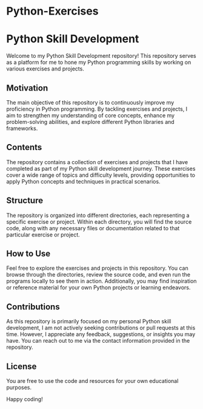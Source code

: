 # Python-Exercises

# Python Skill Development
  Welcome to my Python Skill Development repository! This repository serves as a platform for me 
  to hone my Python programming skills by working on various exercises and projects.

## Motivation
  The main objective of this repository is to continuously improve my proficiency in Python programming. 
  By tackling exercises and projects, I aim to strengthen my understanding of core concepts, enhance my problem-solving abilities, 
  and explore different Python libraries and frameworks.

## Contents
  The repository contains a collection of exercises and projects that I have completed as part of my Python skill development journey. 
  These exercises cover a wide range of topics and difficulty levels, providing opportunities to 
  apply Python concepts and techniques in practical scenarios.

## Structure
  The repository is organized into different directories, each representing a specific exercise or project. 
  Within each directory, you will find the source code, along with any necessary files or documentation 
  related to that particular exercise or project.

## How to Use
  Feel free to explore the exercises and projects in this repository. 
  You can browse through the directories, review the source code, and even run the programs locally to see them in action. 
  Additionally, you may find inspiration or reference material for your own Python projects or learning endeavors.

## Contributions
  As this repository is primarily focused on my personal Python skill development, I am not actively seeking contributions or pull requests at this time. 
  However, I appreciate any feedback, suggestions, or insights you may have. You can reach out to me via the contact information provided in the repository.

## License
  You are free to use the code and resources for your own educational purposes.

Happy coding!
